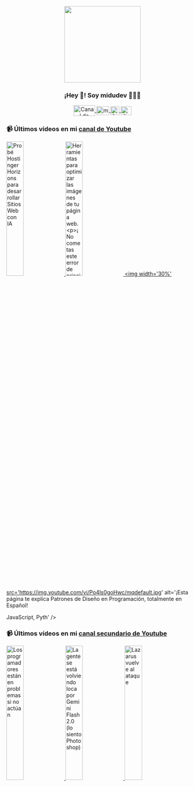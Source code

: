 <p align="center" width="300">
   <img align="center" width="200" src="https://user-images.githubusercontent.com/1561955/106762302-fda9de00-6635-11eb-99be-3ef744e60c0e.png" />
   <h3 align="center">¡Hey 👋! Soy midudev 👨🏻‍💻</h3>
</p>

<p align="center">
   <a href="https://twitch.tv/midudev" target="blank">
    <img align="center" src="https://upload.wikimedia.org/wikipedia/commons/c/ce/Twitch_logo_2019.svg" alt="Canal de Twitch de midudev" height="28px" width="56px" />
  </a>
  <span style="width: 8px;"> </span>
   <a href="https://youtube.com/midudev" target="blank">
    <img align="center" src="https://upload.wikimedia.org/wikipedia/commons/0/09/YouTube_full-color_icon_%282017%29.svg" alt="midudev" height="23px" width="33px" />
  </a>
  <span style="width: 8px;"> </span>
  <a href="https://instagram.com/midu.dev" target="blank">
    <img align="center" src="https://upload.wikimedia.org/wikipedia/commons/e/e7/Instagram_logo_2016.svg" alt="Canal de Instagram de midu.dev" height="23px" width="23px" />
  </a>
  <span style="width: 8px;"> </span>
  <a href="https://twitter.com/midudev" target="blank">
    <img align="center" src="https://upload.wikimedia.org/wikipedia/commons/thumb/6/6f/Logo_of_Twitter.svg/2491px-Logo_of_Twitter.svg.png" alt="Canal de Twitter de midudev" height="23px" width="28px" />
  </a>
</p>

### 📹 Últimos vídeos en mi [canal de Youtube](https://youtube.com/midudev?sub_confirmation=1)

<a href='https://youtu.be/npY4IPPTbTE' target='_blank'>
  <img width='30%' src='https://img.youtube.com/vi/npY4IPPTbTE/mqdefault.jpg' alt='Probé Hostinger Horizons para desarrollar Sitios Web con IA' />
</a>
<a href='https://youtu.be/CzQ1f09Br2w' target='_blank'>
  <img width='30%' src='https://img.youtube.com/vi/CzQ1f09Br2w/mqdefault.jpg' alt='Herramientas para optimizar las imágenes de tu página web.

¡No cometas este error de principiante c' />
</a>
<a href='https://youtu.be/Po4ls0goHwc' target='_blank'>
  <img width='30%' src='https://img.youtube.com/vi/Po4ls0goHwc/mqdefault.jpg' alt='¡Esta página te explica Patrones de Diseño en Programación, totalmente en Español!

JavaScript, Pyth' />
</a>

### 📹 Últimos vídeos en mi [canal secundario de Youtube](https://youtube.com/midulive?sub_confirmation=1)

<a href='https://youtu.be/f3c9TjLTOIA' target='_blank'>
  <img width='30%' src='https://img.youtube.com/vi/f3c9TjLTOIA/mqdefault.jpg' alt='Los programadores están en problemas si no actúan' />
</a>
<a href='https://youtu.be/JgYw8Cjlp_E' target='_blank'>
  <img width='30%' src='https://img.youtube.com/vi/JgYw8Cjlp_E/mqdefault.jpg' alt='La gente se está volviendo loca por Gemini Flash 2.0 (lo siento Photoshop)' />
</a>
<a href='https://youtu.be/Rwm237nojvM' target='_blank'>
  <img width='30%' src='https://img.youtube.com/vi/Rwm237nojvM/mqdefault.jpg' alt='Lazarus vuelve al ataque' />
</a>